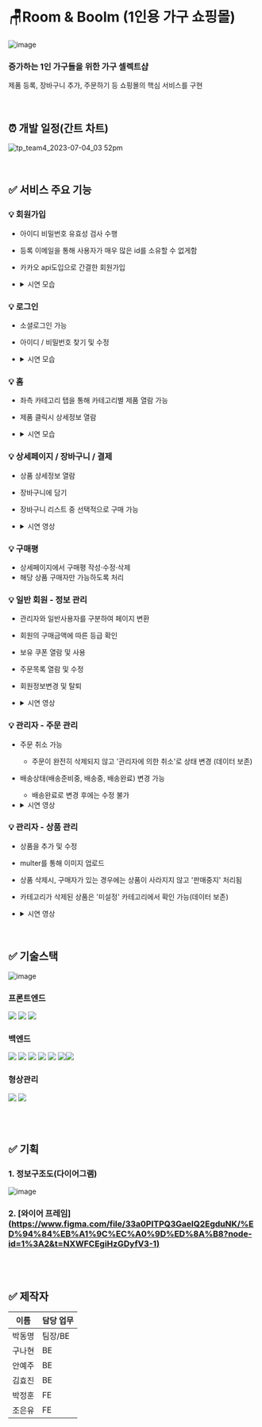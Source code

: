 # 🪑Room & Boolm (1인용 가구 쇼핑몰)


![image](https://github.com/GAW00/tp_team4/assets/125619374/384351ec-8035-4f30-ac38-4e4bab51893d)

### 증가하는 1인 가구들을 위한 가구 셀렉트샵

제품 등록, 장바구니 추가, 주문하기 등 쇼핑몰의 핵심 서비스를 구현

<br/>

## ⏰ 개발 일정(간트 차트)

![tp_team4_2023-07-04_03 52pm](https://github.com/GAW00/tp_team4/assets/125619374/09f0b865-fd3e-43bc-bbbe-167f696c1a12)

<br/>

## ✅ 서비스 주요 기능

### 💡 회원가입
- 아이디 비밀번호 유효성 검사 수행
- 등록 이메일을 통해 사용자가 매우 많은 id를 소유할 수 없게함
- 카카오 api도입으로 간결한 회원가입
- <details><summary>시연 모습</summary>

  ![image](https://github.com/GAW00/tp_team4/assets/125619374/1694c2ce-e442-4aa9-b5c0-5d00f18948fd)

  </details>

### 💡 로그인
- 소셜로그인 가능
- 아이디 / 비밀번호 찾기 및 수정
- <details><summary>시연 모습</summary>

  ![image](https://github.com/GAW00/tp_team4/assets/125619374/a59e41b9-6709-43ae-8079-57c7bb88fa8a)
  ![image](https://github.com/GAW00/tp_team4/assets/125619374/650579bd-d0c9-4e2b-b35a-acf1454247de)

  </details>

### 💡 홈
- 좌측 카테고리 탭을 통해 카테고리별 제품 열람 가능
- 제품 클릭시 상세정보 열람
- <details><summary>시연 모습</summary>

  ![image](https://github.com/GAW00/tp_team4/assets/125619374/fbe3bbe0-0071-4356-98cf-8bba69066d33)
  ![image](https://github.com/GAW00/tp_team4/assets/125619374/6ad6ff22-8c2f-42c9-9ba9-5956f985f316)

  </details>

### 💡 상세페이지 / 장바구니 / 결제
- 상품 상세정보 열람
- 장바구니에 담기
- 장바구니 리스트 중 선택적으로 구매 가능
- <details><summary>시연 영상</summary>
  
  ![상세주문](https://github.com/GAW00/tp_team4/assets/125619374/6e93225c-afcd-4fd1-96c3-b809a0175d9f)

  </details>

### 💡 구매평
- 상세페이지에서 구매평 작성·수정·삭제
- 해당 상품 구매자만 가능하도록 처리

### 💡 일반 회원 - 정보 관리
- 관리자와 일반사용자를 구분하여 페이지 변환
- 회원의 구매금액에 따른 등급 확인
- 보유 쿠폰 열람 및 사용
- 주문목록 열람 및 수정
- 회원정보변경 및 탈퇴
- <details><summary>시연 영상</summary>

  https://github.com/GAW00/tp_team4/assets/125619374/436ce200-b312-4879-a80d-d49c17d39020

  </details>

### 💡 관리자 - 주문 관리
- 주문 취소 가능
  - 주문이 완전히 삭제되지 않고 '관리자에 의한 취소'로 상태 변경 (데이터 보존)
- 배송상태(배송준비중, 배송중, 배송완료) 변경 가능
  -  배송완료로 변경 후에는 수정 불가
- <details><summary>시연 영상</summary>

  ![공지사항](https://github.com/GAW00/tp_team4/assets/125619374/92a93232-8936-4ac0-977a-ba247df42483)

  </details>

### 💡 관리자 - 상품 관리
- 상품을 추가 및 수정
- multer를 통해 이미지 업로드
- 상품 삭제시, 구매자가 있는 경우에는 상품이 사라지지 않고 '판매중지' 처리됨
- 카테고리가 삭제된 상품은 '미설정' 카테고리에서 확인 가능(데이터 보존)
- <details><summary>시연 영상</summary>

  ![관리자제품](https://github.com/GAW00/tp_team4/assets/125619374/68fd1ac6-38d5-436e-9f8e-5efa48b35303)

  </details>



<br/>

## ✅ 기술스택

![image](https://github.com/GAW00/tp_team4/assets/125619374/682a04ef-73e9-4f7b-9185-dfabb2ffdc4e)

### 프론트엔드

  <img src="https://img.shields.io/badge/HTML5-E34F26?style=flat-square&logo=HTML5&logoColor=white"/> <img src="https://img.shields.io/badge/CSS3-1572B6?style=flat-square&logo=CSS3&logoColor=white"/> <img src="https://img.shields.io/badge/JavaScript-F7DF1E?style=flat-square&logo=JavaScript&logoColor=white"/>

### 백엔드

  <img src="https://img.shields.io/badge/Node.js-339933?style=flat-square&logo=Node.js&logoColor=white"/> <img src="https://img.shields.io/badge/java-007396?style=for-the-badge&logo=java&logoColor=white"> <img src="https://img.shields.io/badge/jquery-0769AD?style=for-the-badge&logo=jquery&logoColor=white"> <img src="https://img.shields.io/badge/oracle-F80000?style=for-the-badge&logo=oracle&logoColor=white"> <img src="https://img.shields.io/badge/spring-6DB33F?style=for-the-badge&logo=spring&logoColor=white"> <img src="https://img.shields.io/badge/bootstrap-7952B3?style=for-the-badge&logo=bootstrap&logoColor=white"><img src="https://img.shields.io/badge/apache tomcat-F8DC75?style=for-the-badge&logo=apachetomcat&logoColor=white">

### 형상관리

  <img src="https://img.shields.io/badge/github-181717?style=for-the-badge&logo=github&logoColor=white"> <img src="https://img.shields.io/badge/git-F05032?style=for-the-badge&logo=git&logoColor=white">


<br/>
<br/>

## ✅ 기획

### 1. 정보구조도(다이어그램)
![image](https://github.com/GAW00/tp_team4/assets/125619374/37499162-f1d6-4b61-820c-1a0db9435971)

### 2. [와이어 프레임][(https://www.figma.com/file/33a0PITPQ3GaelQ2EgduNK/%ED%94%84%EB%A1%9C%EC%A0%9D%ED%8A%B8?node-id=1%3A2&t=NXWFCEgiHzGDyfV3-1)](https://www.figma.com/file/7mTVSIZPz6HJyIOl6LjDYd/TP_4%EC%A1%B0-%EC%87%BC%ED%95%91%EB%AA%B0?type=design&node-id=0-1&mode=design&t=p50DF7K2ime0xLu0-0)


<br/>



<br/>

## ✅ 제작자

| 이름   | 담당 업무 |
| ------ | --------- |
| 박동명 | 팀장/BE   |
| 구나현 | BE        |
| 안예주 | BE        |
| 김효진 | BE        |
| 박정훈 | FE        |
| 조은유 | FE        |

<br />
